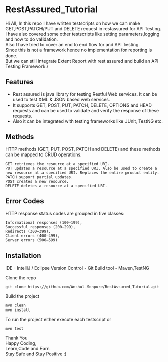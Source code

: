 # RestAssured_Tutorial
Hi All,
In this repo I have written testscripts on how we can make GET,POST,PATCH/PUT and DELETE request in restassured for API Testing.\
I have also covered some other testscripts like setting parameters,logging and how to do validation.\
Also I have tried to cover an end to end flow for and API Testing.\
Since this is not a framework hence no implementation for reporting is done.\
But we can still integrate Extent Report with rest assured and build an API Testing Framework.\

## Features
- Rest assured is java library for testing Restful Web services. It can be used to test XML & JSON based web services. 
- It supports GET, POST, PUT, PATCH, DELETE, OPTIONS and HEAD requests and can be used to validate and verify the response of these requests. 
- Also it can be integrated with testing frameworks like JUnit, TestNG etc.

## Methods

HTTP methods (GET, PUT, POST, PATCH and DELETE) and these methods can be mapped to CRUD operations.

    GET retrieves the resource at a specified URI.
    PUT updates a resource at a specified URI. Also be used to create a new resource at a specified URI. Replaces the entire product entity.
    PATCH support partial updates.
    POST creates a new resource.
    DELETE deletes a resource at a specified URI.

## Error Codes
HTTP response status codes are grouped in five classes:

    Informational responses (100–199),
    Successful responses (200–299),
    Redirects (300–399),
    Client errors (400–499),
    Server errors (500–599)


## Installation
IDE - IntelliJ / Eclipse
Version Control - Git
Build tool - Maven,TestNG

Clone the repo
```
git clone https://github.com/Anshul-Sonpure/RestAssured_Tutorial.git
```
Build the project
```
mvn clean 
mvn install
```
To run the project either execute each testscript or
```
mvn test
```
Thank You\
Happy Coding,\
Learn,Code and Earn\
Stay Safe and Stay Positive :)
